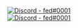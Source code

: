 [![Discord - fed#0001](https://img.shields.io/badge/Discord-fed%230001-5865F2)](https://discord.com/users/378519571558301698)    
[![Discord - fed#0001](https://img.shields.io/badge/Donate-PayPal-0079C1)](https://paypal.me/fedecek)  
